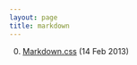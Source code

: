 ```yaml
---
layout: page
title: markdown
---
```


0. [Markdown.css](/bookmark/2013/02/14/markdownify.html) (14 Feb 2013) 
